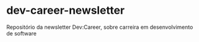 # dev-career-newsletter
Repositório da newsletter Dev:Career, sobre carreira em desenvolvimento de software
